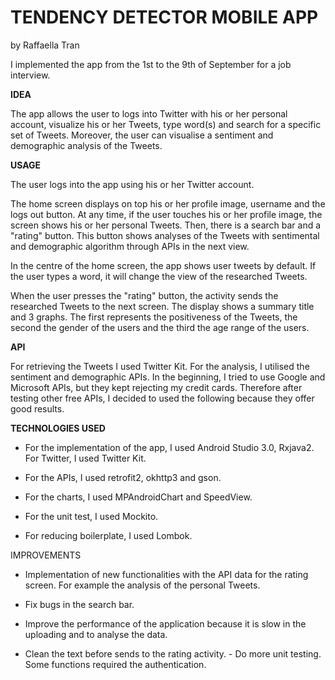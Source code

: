# TENDENCY DETECTOR MOBILE APP

by Raffaella Tran

I implemented the app from the 1st to the 9th of September for a job interview.

**IDEA** 

The app allows the user to logs into Twitter with his or her personal account, visualize his or her Tweets, type word(s) and search for a specific set of Tweets. 
Moreover, the user can visualise a sentiment and demographic analysis of the Tweets.

**USAGE** 

The user logs into the app using his or her Twitter account.

The home screen displays on top his or her profile image, username and the logs out button. At any time, if the user touches his or her profile image, the screen shows his or her personal Tweets. Then, there is a search bar and a "rating" button. This button shows analyses of the Tweets with sentimental and demographic algorithm through APIs in the next view.

In the centre of the home screen, the app shows user tweets by default. If the user types a word, it will change the view of the researched Tweets.

When the user presses the "rating" button, the activity sends the researched Tweets to the next screen. The display shows a summary title and 3 graphs. The first represents the positiveness of the Tweets, the second the gender of the users and the third the age range of the users.

**API** 

For retrieving the Tweets I used Twitter Kit. For the analysis, I utilised the sentiment and demographic APIs. In the beginning, I tried to use Google and Microsoft APIs, but they kept rejecting my credit cards. Therefore after testing other free APIs, I decided to used the following because they offer good results.

**TECHNOLOGIES USED** 

* For the implementation of the app, I used Android Studio 3.0, Rxjava2. For Twitter, I used Twitter Kit.

* For the APIs, I used retrofit2, okhttp3 and gson.

* For the charts, I used MPAndroidChart and SpeedView.

* For the unit test, I used Mockito.

* For reducing boilerplate, I used Lombok.

IMPROVEMENTS

- Implementation of new functionalities with the API data for the rating screen. For example the analysis of the personal Tweets.

- Fix bugs in the search bar.

- Improve the performance of the application because it is slow in the uploading and to analyse the data.

- Clean the text before sends to the rating activity. - Do more unit testing. Some functions required the authentication.
